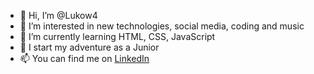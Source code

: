 - 👋 Hi, I’m @Lukow4
- 👀 I’m interested in new technologies, social media, coding and music
- 🌱 I’m currently learning HTML, CSS, JavaScript
- 💞️ I start my adventure as a Junior
- 📫 You can find me on <a href="https://www.linkedin.com/in/%C5%82ukasz-kowieski-47b950181/">LinkedIn</a>

<!---
Lukow4/Lukow4 is a ✨ special ✨ repository because its `README.md` (this file) appears on your GitHub profile.
You can click the Preview link to take a look at your changes.
--->
